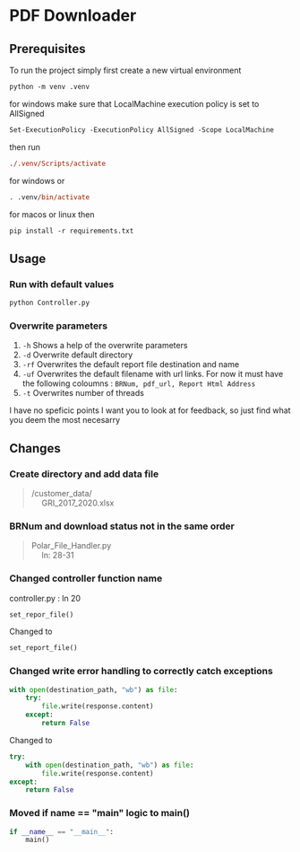 # PDF Downloader

## Prerequisites

To run the project simply first create a new virtual environment

``` ps
python -m venv .venv
```

for windows make sure that LocalMachine execution policy is set to AllSigned

``` ps
Set-ExecutionPolicy -ExecutionPolicy AllSigned -Scope LocalMachine
```

then run

``` ps
./.venv/Scripts/activate
```

for windows or

``` ps
. .venv/bin/activate
```

for macos or linux
then

``` ps
pip install -r requirements.txt
```

## Usage

### Run with default values

``` ps
python Controller.py
```

### Overwrite parameters

1. ` -h ` Shows a help of the overwrite parameters
2. `-d` Overwrite default directory
3. `-rf` Overwrites the default report file destination and name
4. `-uf` Overwrites the default filename with url links. For now it must have the following coloumns : `BRNum, pdf_url, Report Html Address`
5. `-t` Overwrites number of threads

I have no speficic points I want you to look at for feedback, so just find what you deem the most necesarry

## Changes

### Create directory and add data file

> /customer_data/  
> &emsp; GRI_2017_2020.xlsx

### BRNum and download status not in the same order

> Polar_File_Handler.py  
> &emsp; ln: 28-31

### Changed controller function name

controller.py : ln 20

```py
set_repor_file()
```

Changed to

```py
set_report_file()
```

### Changed write error handling to correctly catch exceptions

```py
with open(destination_path, "wb") as file:
    try:
        file.write(response.content)
    except:
        return False
```

Changed to

```py
try:
    with open(destination_path, "wb") as file:
        file.write(response.content)
except:
    return False
```

### Moved if __name__ == "__main__" logic to main()

```py
if __name__ == "__main__":
    main()
```

